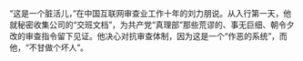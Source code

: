 “这是一个脏活儿，”在中国互联网审查业工作十年的刘力朋说。从入行第一天，他就秘密收集公司的“交班文档”，为共产党“真理部”那些荒谬的、事无巨细、朝令夕改的审查指令留下见证。他决心对抗审查体制，因为这是一个“作恶的系统”，而他，“不甘做个坏人”。 


